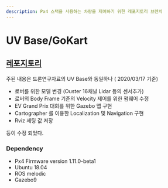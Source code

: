```yaml
---
description: Px4 스택을 사용하는 차량을 제어하기 위한 레포지토리 브렌치
---
```


# UV Base/GoKart

## &#x20;[레포지토리](https://github.com/ICSL-hanyang/uv\_base/tree/Go-kart)&#x20;

주된 내용은 드론연구자료의 UV Base와 동일하나 ( 2020/03/17 기준)

* 로버를 위한 모델 변경 (Ouster 16채널 Lidar 등의 센서추가)
* 로버의 Body Frame 기준의 Velocity 제어를 위한 펌웨어 수정&#x20;
* EV Grand Prix 대회를 위한 Gazebo 맵 구현&#x20;
* Cartographer 를 이용한 Localization 및 Navigation 구현
* Rviz 세팅 값 저장

등이 수정 되었다.&#x20;

### **Dependency**

* Px4 Firmware version 1.11.0-beta1
* Ubuntu 18.04
* ROS melodic
* Gazebo9
